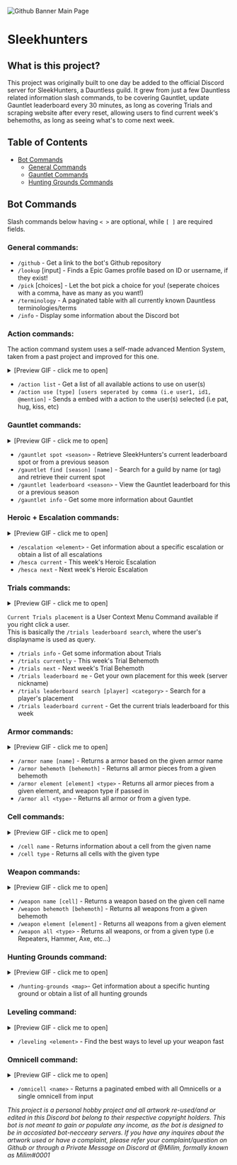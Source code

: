![Github Banner Main Page](https://github.com/Electrocute4u/SleekHunters/assets/25005864/4f61d93d-9ad0-412d-a7dd-2d9bece6d6db)


# Sleekhunters

## What is this project?
This project was originally built to one day be added to the official Discord server for SleekHunters, a Dauntless guild. It grew from just a few Dauntless related information slash commands, to be covering Gauntlet, update Gauntlet leaderboard every 30 minutes, as long as covering Trials and scraping website after every reset, allowing users to find current week's behemoths, as long as seeing what's to come next week.

## Table of Contents
- [Bot Commands](#bot-commands)
  - [General Commands](#general-commands)
  - [Gauntlet Commands](#gauntlet-commands)
  - [Hunting Grounds Commands](#hunting-grounds-commands)

## Bot Commands
Slash commands below having `< >` are optional, while `[ ]` are required fields.
### General commands:
- `/github` - Get a link to the bot's Github repository
- `/lookup` \[input\] - Finds a Epic Games profile based on ID or username, if they exist!
- `/pick` \[choices\] - Let the bot pick a choice for you! (seperate choices with a comma, have as many as you want!)
- `/terminology` - A paginated table with all currently known Dauntless terminologies/terms
- `/info` - Display some information about the Discord bot
### Action commands:
The action command system uses a self-made advanced Mention System, taken from a past project and improved for this one.
<details>

<summary>[Preview GIF - click me to open] </summary>

![action command](https://github.com/Electrocute4u/SleekHunters/assets/25005864/a796b309-726a-40ec-871e-1521c9181347)
</details>

- `/action list` - Get a list of all available actions to use on user(s)
- `/action use [type] [users seperated by comma (i.e user1, id1, @mention]` - Sends a embed with a action to the user(s) selected (i.e pat, hug, kiss, etc)
### Gauntlet commands:
<details>
  
<summary>[Preview GIF - click me to open] </summary>

![gauntlet command](https://github.com/Electrocute4u/SleekHunters/assets/25005864/66d6e67b-c0ef-4b97-8a87-f66630207d30)
</details>

- `/gauntlet spot <season>` - Retrieve SleekHunters's current leaderboard spot or from a previous season
- `/gauntlet find [season] [name]` - Search for a guild by name (or tag) and retrieve their current spot
- `/gauntlet leaderboard <season>` - View the Gauntlet leaderboard for this or a previous season
- `/gauntlet info` - Get some more information about Gauntlet
### Heroic + Escalation commands:
<details>

<summary>[Preview GIF - click me to open] </summary>

![escalation+hesca command](https://github.com/Electrocute4u/SleekHunters/assets/25005864/97149ade-9a74-4111-9daf-c74101521187)
</details>

- `/escalation <element>` - Get information about a specific escalation or obtain a list of all escalations
- `/hesca current` - This week's Heroic Escalation
- `/hesca next` - Next week's Heroic Escalation
### Trials commands:
<details>

<summary>[Preview GIF - click me to open] </summary>

![trials command](https://github.com/Electrocute4u/SleekHunters/assets/25005864/171bbed0-03fd-441b-b0ae-a0735e1bcd48)
</details>

`Current Trials placement` is a User Context Menu Command available if you right click a user. \
This is basically the `/trials leaderboard search`, where the user's displayname is used as query.
- `/trials info` - Get some information about Trials
- `/trials currently` - This week's Trial Behemoth
- `/trials next` - Next week's Trial Behemoth
- `/trials leaderboard me` - Get your own placement for this week (server nickname)
- `/trials leaderboard search [player] <category>` - Search for a player's placement
- `/trials leaderboard current` - Get the current trials leaderboard for this week

### Armor commands:
<details>

<summary>[Preview GIF - click me to open] </summary>

![armor command](https://github.com/Electrocute4u/SleekHunters/assets/25005864/09f580e3-2cfe-4d2f-a763-261a6f98e043)
</details>

- `/armor name [name]` - Returns a armor based on the given armor name
- `/armor behemoth [behemoth]` - Returns all armor pieces from a given behemoth
- `/armor element [element] <type>` - Returns all armor pieces from a given element, and weapon type if passed in
- `/armor all <type>` - Returns all armor or from a given type.
### Cell commands:
<details>

<summary>[Preview GIF - click me to open] </summary>

![cell command](https://github.com/Electrocute4u/SleekHunters/assets/25005864/1bcc1294-897c-4ff7-bc58-6d85788376dc)
</details>

- `/cell name` - Returns information about a cell from the given name
- `/cell type` - Returns all cells with the given type
### Weapon commands:
<details>

<summary>[Preview GIF - click me to open] </summary>

![weapon command](https://github.com/Electrocute4u/SleekHunters/assets/25005864/f5557577-1627-495a-bf39-1085acbbafe8)
</details>

- `/weapon name [cell]` - Returns a weapon based on the given cell name
- `/weapon behemoth [behemoth]` - Returns all weapons from a given behemoth
- `/weapon element [element]` - Returns all weapons from a given element
- `/weapon all <type>` - Returns all weapons, or from a given type (i.e Repeaters, Hammer, Axe, etc...)
### Hunting Grounds command:
<details>

<summary>[Preview GIF - click me to open] </summary>

![hunting-grounds command](https://github.com/Electrocute4u/SleekHunters/assets/25005864/af87c5c4-5a77-42c2-9418-ed9357ec0eaa)
</details>

- `/hunting-grounds <map>`- Get information about a specific hunting ground or obtain a list of all hunting grounds
### Leveling command:
<details>

<summary>[Preview GIF - click me to open] </summary>

![leveling command](https://github.com/Electrocute4u/SleekHunters/assets/25005864/fd264bf5-0e4b-4e5f-a0b6-3f65638f9c9f)
</details>

- `/leveling <element>` - Find the best ways to level up your weapon fast
### Omnicell command:
<details>

<summary>[Preview GIF - click me to open] </summary>

![omnicell command](https://github.com/Electrocute4u/SleekHunters/assets/25005864/679ffa76-b801-4bd0-b98d-69ea38b9070b)

</details>

- `/omnicell <name>` - Returns a paginated embed with all Omnicells or a single omnicell from input

*This project is a personal hobby project and all artwork re-used/and or edited in this Discord bot belong to their respective copyright holders. This bot is not meant to gain or populate any income, as the bot is designed to be in accosiated bot-necceary servers. If you have any inquires about the artwork used or have a complaint, please refer your complaint/question on Github or through a Private Message on Discord at @Milim, formally known as Milim#0001*
